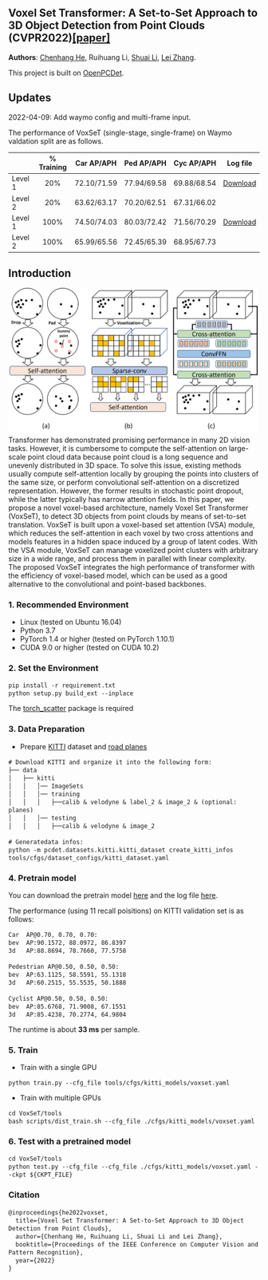 ## Voxel Set Transformer: A Set-to-Set Approach to 3D Object Detection from Point Clouds (CVPR2022)[\[paper\]](https://www4.comp.polyu.edu.hk/~cslzhang/paper/VoxSeT_cvpr22.pdf)

**Authors**: [Chenhang He](https://github.com/skyhehe123), Ruihuang Li, [Shuai Li](https://github.com/strongwolf), [Lei Zhang](https://www4.comp.polyu.edu.hk/~cslzhang/).

This project is built on [OpenPCDet](https://github.com/open-mmlab/OpenPCDet).

## Updates
2022-04-09: Add waymo config and multi-frame input. 

The performance of VoxSeT (single-stage, single-frame) on Waymo valdation split are as follows. 

|         |  % Training | Car AP/APH | Ped AP/APH | Cyc AP/APH  | Log file |
|---------|:-:|--------|--------|--------|--------|
|  Level 1 | 20%  |   72.10/71.59 | 77.94/69.58  |  69.88/68.54  | [Download](https://drive.google.com/file/d/1bsq2Fihz7EdnZdJYVhfr6bL8gx_Vz0Rd/view?usp=sharing)
|  Level 2 | 20%  |   63.62/63.17 | 70.20/62.51  |  67.31/66.02  |
|  Level 1 | 100% |   74.50/74.03 | 80.03/72.42  |  71.56/70.29  | [Download](https://drive.google.com/file/d/1yYM5Qsy1EnbTTLDyn_vF0X3va26yYDuN/view?usp=sharing)
|  Level 2 | 100% |   65.99/65.56 | 72.45/65.39  |  68.95/67.73  |


## Introduction
<img src="diagram.jpg" alt="drawing" width="500"/>
Transformer has demonstrated promising performance in many 2D vision tasks. However, it is cumbersome to compute the self-attention on large-scale point cloud data because point cloud is a long sequence and unevenly distributed in 3D space. To solve this issue, existing methods usually compute self-attention locally by grouping the points into clusters of the same size, or perform convolutional self-attention on a discretized representation. However, the former results in stochastic point dropout, while the latter typically has narrow attention fields. In this paper, we propose a novel voxel-based architecture, namely Voxel Set Transformer (VoxSeT), to detect 3D objects from point clouds by means of set-to-set translation. VoxSeT is built upon a voxel-based set attention (VSA) module, which reduces the self-attention in each voxel by two cross attentions and models features in a hidden space induced by a group of latent codes. With the VSA module, VoxSeT can manage voxelized point clusters with arbitrary size in a wide range, and process them in parallel with linear complexity. The proposed VoxSeT integrates the high performance of transformer with the efficiency of voxel-based model, which can be used as a good alternative to the convolutional and point-based backbones.

### 1. Recommended Environment

- Linux (tested on Ubuntu 16.04)
- Python 3.7
- PyTorch 1.4 or higher (tested on PyTorch 1.10.1)
- CUDA 9.0 or higher (tested on CUDA 10.2)

### 2. Set the Environment

```shell
pip install -r requirement.txt
python setup.py build_ext --inplace 
```
The [torch_scatter](https://github.com/rusty1s/pytorch_scatter) package is required



### 3. Data Preparation

- Prepare [KITTI](http://www.cvlibs.net/datasets/kitti/eval_object.php?obj_benchmark=3d) dataset and [road planes](https://drive.google.com/file/d/1d5mq0RXRnvHPVeKx6Q612z0YRO1t2wAp/view?usp=sharing)

```shell
# Download KITTI and organize it into the following form:
├── data
│   ├── kitti
│   │   │── ImageSets
│   │   │── training
│   │   │   ├──calib & velodyne & label_2 & image_2 & (optional: planes)
│   │   │── testing
│   │   │   ├──calib & velodyne & image_2

# Generatedata infos:
python -m pcdet.datasets.kitti.kitti_dataset create_kitti_infos tools/cfgs/dataset_configs/kitti_dataset.yaml
```

### 4. Pretrain model
You can download the pretrain model [here](https://drive.google.com/file/d/1CdSWpxU03pdd0gQXLw3x5PMj7h_vifLW/view?usp=sharing) and the log file [here](https://drive.google.com/file/d/1_n50FBxFmGjyHvbBiqUSvbqF3WzCRIIt/view?usp=sharing).

The performance (using 11 recall poisitions) on KITTI validation set is as follows:
```
Car  AP@0.70, 0.70, 0.70:
bev  AP:90.1572, 88.0972, 86.8397
3d   AP:88.8694, 78.7660, 77.5758

Pedestrian AP@0.50, 0.50, 0.50:
bev  AP:63.1125, 58.5591, 55.1318
3d   AP:60.2515, 55.5535, 50.1888

Cyclist AP@0.50, 0.50, 0.50:
bev  AP:85.6768, 71.9008, 67.1551
3d   AP:85.4238, 70.2774, 64.9804
```
The runtime is about **33 ms** per sample.

### 5. Train

- Train with a single GPU

```shell
python train.py --cfg_file tools/cfgs/kitti_models/voxset.yaml
```

- Train with multiple GPUs 

```shell
cd VoxSeT/tools
bash scripts/dist_train.sh --cfg_file ./cfgs/kitti_models/voxset.yaml
```
### 6. Test with a pretrained model

```shell
cd VoxSeT/tools
python test.py --cfg_file --cfg_file ./cfgs/kitti_models/voxset.yaml --ckpt ${CKPT_FILE}
```
### Citation
```
@inproceedings{he2022voxset,
  title={Voxel Set Transformer: A Set-to-Set Approach to 3D Object Detection from Point Clouds},
  author={Chenhang He, Ruihuang Li, Shuai Li and Lei Zhang},
  booktitle={Proceedings of the IEEE Conference on Computer Vision and Pattern Recognition},
  year={2022}
}
```
